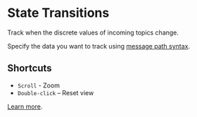# State Transitions

Track when the discrete values of incoming topics change.

Specify the data you want to track using [message path syntax](#help:message-path-syntax).

## Shortcuts

- `Scroll` - Zoom
- `Double-click` – Reset view

[Learn more](https://foxglove.dev/docs/panels/state-transitions).
